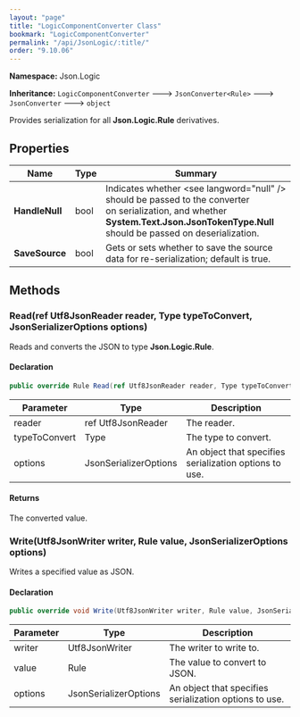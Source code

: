 ```yaml
---
layout: "page"
title: "LogicComponentConverter Class"
bookmark: "LogicComponentConverter"
permalink: "/api/JsonLogic/:title/"
order: "9.10.06"
---
```

**Namespace:** Json.Logic

**Inheritance:**
`LogicComponentConverter`
 🡒 
`JsonConverter<Rule>`
 🡒 
`JsonConverter`
 🡒 
`object`

Provides serialization for all **Json.Logic.Rule** derivatives.

## Properties

| Name | Type | Summary |
|---|---|---|
| **HandleNull** | bool | Indicates whether \<see langword="null" /\> should be passed to the converter<br>on serialization, and whether **System.Text.Json.JsonTokenType.Null**<br>should be passed on deserialization. |
| **SaveSource** | bool | Gets or sets whether to save the source data for re-serialization; default is true. |
## Methods

### Read(ref Utf8JsonReader reader, Type typeToConvert, JsonSerializerOptions options)

Reads and converts the JSON to type **Json.Logic.Rule**.

#### Declaration

```c#
public override Rule Read(ref Utf8JsonReader reader, Type typeToConvert, JsonSerializerOptions options)
```
| Parameter | Type | Description |
|---|---|---|
| reader | ref Utf8JsonReader | The reader. |
| typeToConvert | Type | The type to convert. |
| options | JsonSerializerOptions | An object that specifies serialization options to use. |

#### Returns

The converted value.

### Write(Utf8JsonWriter writer, Rule value, JsonSerializerOptions options)

Writes a specified value as JSON.

#### Declaration

```c#
public override void Write(Utf8JsonWriter writer, Rule value, JsonSerializerOptions options)
```
| Parameter | Type | Description |
|---|---|---|
| writer | Utf8JsonWriter | The writer to write to. |
| value | Rule | The value to convert to JSON. |
| options | JsonSerializerOptions | An object that specifies serialization options to use. |

